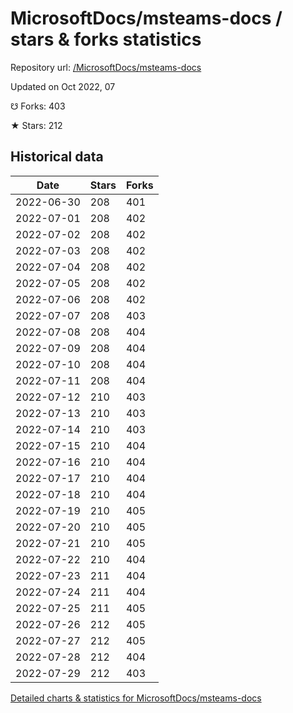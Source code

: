 # MicrosoftDocs/msteams-docs / stars & forks statistics

Repository url: [/MicrosoftDocs/msteams-docs](https://github.com/MicrosoftDocs/msteams-docs)

Updated on Oct 2022, 07

☋ Forks: 403

★ Stars: 212

## Historical data
| Date | Stars | Forks |
|------|-------|-------|
| 2022-06-30 | 208 | 401 | 
| 2022-07-01 | 208 | 402 | 
| 2022-07-02 | 208 | 402 | 
| 2022-07-03 | 208 | 402 | 
| 2022-07-04 | 208 | 402 | 
| 2022-07-05 | 208 | 402 | 
| 2022-07-06 | 208 | 402 | 
| 2022-07-07 | 208 | 403 | 
| 2022-07-08 | 208 | 404 | 
| 2022-07-09 | 208 | 404 | 
| 2022-07-10 | 208 | 404 | 
| 2022-07-11 | 208 | 404 | 
| 2022-07-12 | 210 | 403 | 
| 2022-07-13 | 210 | 403 | 
| 2022-07-14 | 210 | 403 | 
| 2022-07-15 | 210 | 404 | 
| 2022-07-16 | 210 | 404 | 
| 2022-07-17 | 210 | 404 | 
| 2022-07-18 | 210 | 404 | 
| 2022-07-19 | 210 | 405 | 
| 2022-07-20 | 210 | 405 | 
| 2022-07-21 | 210 | 405 | 
| 2022-07-22 | 210 | 404 | 
| 2022-07-23 | 211 | 404 | 
| 2022-07-24 | 211 | 404 | 
| 2022-07-25 | 211 | 405 | 
| 2022-07-26 | 212 | 405 | 
| 2022-07-27 | 212 | 405 | 
| 2022-07-28 | 212 | 404 | 
| 2022-07-29 | 212 | 403 | 


[Detailed charts & statistics for MicrosoftDocs/msteams-docs](https://reviewgithub.com/rep/MicrosoftDocs/msteams-docs)
